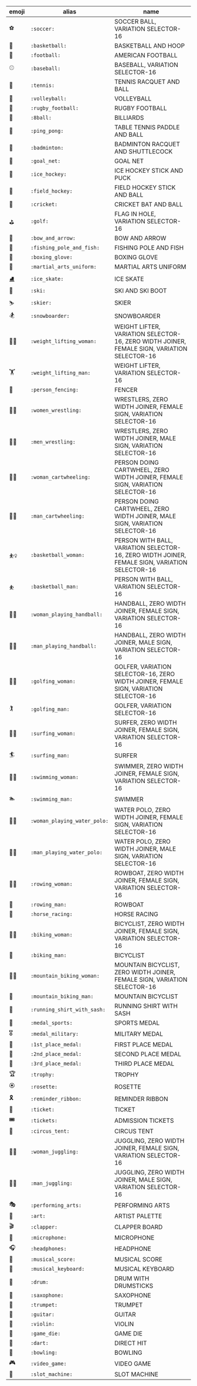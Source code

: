 emoji | alias | name
---|---|---
⚽️ | `:soccer:` | SOCCER BALL, VARIATION SELECTOR-16
🏀 | `:basketball:` | BASKETBALL AND HOOP
🏈 | `:football:` | AMERICAN FOOTBALL
⚾️ | `:baseball:` | BASEBALL, VARIATION SELECTOR-16
🎾 | `:tennis:` | TENNIS RACQUET AND BALL
🏐 | `:volleyball:` | VOLLEYBALL
🏉 | `:rugby_football:` | RUGBY FOOTBALL
🎱 | `:8ball:` | BILLIARDS
🏓 | `:ping_pong:` | TABLE TENNIS PADDLE AND BALL
🏸 | `:badminton:` | BADMINTON RACQUET AND SHUTTLECOCK
🥅 | `:goal_net:` | GOAL NET
🏒 | `:ice_hockey:` | ICE HOCKEY STICK AND PUCK
🏑 | `:field_hockey:` | FIELD HOCKEY STICK AND BALL
🏏 | `:cricket:` | CRICKET BAT AND BALL
⛳️ | `:golf:` | FLAG IN HOLE, VARIATION SELECTOR-16
🏹 | `:bow_and_arrow:` | BOW AND ARROW
🎣 | `:fishing_pole_and_fish:` | FISHING POLE AND FISH
🥊 | `:boxing_glove:` | BOXING GLOVE
🥋 | `:martial_arts_uniform:` | MARTIAL ARTS UNIFORM
⛸ | `:ice_skate:` | ICE SKATE
🎿 | `:ski:` | SKI AND SKI BOOT
⛷ | `:skier:` | SKIER
🏂 | `:snowboarder:` | SNOWBOARDER
🏋️‍♀️ | `:weight_lifting_woman:` | WEIGHT LIFTER, VARIATION SELECTOR-16, ZERO WIDTH JOINER, FEMALE SIGN, VARIATION SELECTOR-16
🏋️ | `:weight_lifting_man:` | WEIGHT LIFTER, VARIATION SELECTOR-16
🤺 | `:person_fencing:` | FENCER
🤼‍♀️ | `:women_wrestling:` | WRESTLERS, ZERO WIDTH JOINER, FEMALE SIGN, VARIATION SELECTOR-16
🤼‍♂️ | `:men_wrestling:` | WRESTLERS, ZERO WIDTH JOINER, MALE SIGN, VARIATION SELECTOR-16
🤸‍♀️ | `:woman_cartwheeling:` | PERSON DOING CARTWHEEL, ZERO WIDTH JOINER, FEMALE SIGN, VARIATION SELECTOR-16
🤸‍♂️ | `:man_cartwheeling:` | PERSON DOING CARTWHEEL, ZERO WIDTH JOINER, MALE SIGN, VARIATION SELECTOR-16
⛹️‍♀️ | `:basketball_woman:` | PERSON WITH BALL, VARIATION SELECTOR-16, ZERO WIDTH JOINER, FEMALE SIGN, VARIATION SELECTOR-16
⛹️ | `:basketball_man:` | PERSON WITH BALL, VARIATION SELECTOR-16
🤾‍♀️ | `:woman_playing_handball:` | HANDBALL, ZERO WIDTH JOINER, FEMALE SIGN, VARIATION SELECTOR-16
🤾‍♂️ | `:man_playing_handball:` | HANDBALL, ZERO WIDTH JOINER, MALE SIGN, VARIATION SELECTOR-16
🏌️‍♀️ | `:golfing_woman:` | GOLFER, VARIATION SELECTOR-16, ZERO WIDTH JOINER, FEMALE SIGN, VARIATION SELECTOR-16
🏌️ | `:golfing_man:` | GOLFER, VARIATION SELECTOR-16
🏄‍♀️ | `:surfing_woman:` | SURFER, ZERO WIDTH JOINER, FEMALE SIGN, VARIATION SELECTOR-16
🏄 | `:surfing_man:` | SURFER
🏊‍♀️ | `:swimming_woman:` | SWIMMER, ZERO WIDTH JOINER, FEMALE SIGN, VARIATION SELECTOR-16
🏊 | `:swimming_man:` | SWIMMER
🤽‍♀️ | `:woman_playing_water_polo:` | WATER POLO, ZERO WIDTH JOINER, FEMALE SIGN, VARIATION SELECTOR-16
🤽‍♂️ | `:man_playing_water_polo:` | WATER POLO, ZERO WIDTH JOINER, MALE SIGN, VARIATION SELECTOR-16
🚣‍♀️ | `:rowing_woman:` | ROWBOAT, ZERO WIDTH JOINER, FEMALE SIGN, VARIATION SELECTOR-16
🚣 | `:rowing_man:` | ROWBOAT
🏇 | `:horse_racing:` | HORSE RACING
🚴‍♀️ | `:biking_woman:` | BICYCLIST, ZERO WIDTH JOINER, FEMALE SIGN, VARIATION SELECTOR-16
🚴 | `:biking_man:` | BICYCLIST
🚵‍♀️ | `:mountain_biking_woman:` | MOUNTAIN BICYCLIST, ZERO WIDTH JOINER, FEMALE SIGN, VARIATION SELECTOR-16
🚵 | `:mountain_biking_man:` | MOUNTAIN BICYCLIST
🎽 | `:running_shirt_with_sash:` | RUNNING SHIRT WITH SASH
🏅 | `:medal_sports:` | SPORTS MEDAL
🎖 | `:medal_military:` | MILITARY MEDAL
🥇 | `:1st_place_medal:` | FIRST PLACE MEDAL
🥈 | `:2nd_place_medal:` | SECOND PLACE MEDAL
🥉 | `:3rd_place_medal:` | THIRD PLACE MEDAL
🏆 | `:trophy:` | TROPHY
🏵 | `:rosette:` | ROSETTE
🎗 | `:reminder_ribbon:` | REMINDER RIBBON
🎫 | `:ticket:` | TICKET
🎟 | `:tickets:` | ADMISSION TICKETS
🎪 | `:circus_tent:` | CIRCUS TENT
🤹‍♀️ | `:woman_juggling:` | JUGGLING, ZERO WIDTH JOINER, FEMALE SIGN, VARIATION SELECTOR-16
🤹‍♂️ | `:man_juggling:` | JUGGLING, ZERO WIDTH JOINER, MALE SIGN, VARIATION SELECTOR-16
🎭 | `:performing_arts:` | PERFORMING ARTS
🎨 | `:art:` | ARTIST PALETTE
🎬 | `:clapper:` | CLAPPER BOARD
🎤 | `:microphone:` | MICROPHONE
🎧 | `:headphones:` | HEADPHONE
🎼 | `:musical_score:` | MUSICAL SCORE
🎹 | `:musical_keyboard:` | MUSICAL KEYBOARD
🥁 | `:drum:` | DRUM WITH DRUMSTICKS
🎷 | `:saxophone:` | SAXOPHONE
🎺 | `:trumpet:` | TRUMPET
🎸 | `:guitar:` | GUITAR
🎻 | `:violin:` | VIOLIN
🎲 | `:game_die:` | GAME DIE
🎯 | `:dart:` | DIRECT HIT
🎳 | `:bowling:` | BOWLING
🎮 | `:video_game:` | VIDEO GAME
🎰 | `:slot_machine:` | SLOT MACHINE